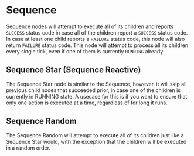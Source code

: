 # Sequence 
Sequence nodes will attempt to execute all of its children and reports `SUCCESS` status code in case all of the children report a `SUCCESS` status code. In case at least one child reports a `FAILURE` status code, this node will also return `FAILURE` status code. This node will attempt to process all its children every single tick, even if one of them is currently `RUNNING` already.

## Sequence Star (Sequence Reactive)
The Sequence Star node is similar to the Sequence, however, it will skip all previous child nodes that succeeded prior, in case one of the children is currently in RUNNING state. A usecase for this is if you want to ensure that only one action is executed at a time, regardless of for long it runs.

## Sequence Random
The Sequence Random will attempt to execute all of its children just like a Sequence Star would, with the exception that the children will be executed in a random order.
